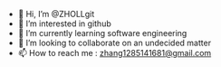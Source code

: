 - 👋 Hi, I’m @ZHOLLgit
- 👀 I’m interested in github
- 🌱 I’m currently learning software engineering
- 💞️ I’m looking to collaborate on an undecided matter
- 📫 How to reach me : zhang1285141681@gmail.com

<!---
ZHOLLgit/ZHOLLgit is a ✨ special ✨ repository because its `README.md` (this file) appears on your GitHub profile.
You can click the Preview link to take a look at your changes.
--->
